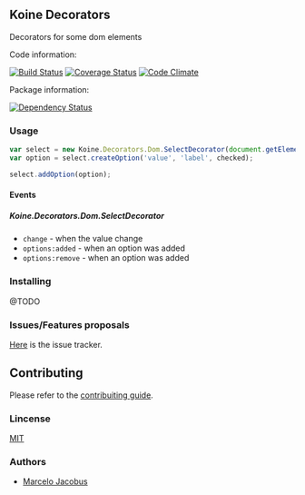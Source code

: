 Koine Decorators
-----------------------

Decorators for some dom elements

Code information:

[![Build Status](https://travis-ci.org/koinejs/Decorators.png?branch=master)](https://travis-ci.org/koinejs/Decorators)
[![Coverage Status](https://coveralls.io/repos/koinejs/Decorators/badge.png?branch=master)](https://coveralls.io/r/koinejs/Decorators?branch=master)
[![Code Climate](https://codeclimate.com/github/koinejs/Decorators.png)](https://codeclimate.com/github/koinejs/Decorators)

Package information:

[![Dependency Status](https://gemnasium.com/koinejs/Decorators.png)](https://gemnasium.com/koinejs/Decorators)


### Usage

```javascript
var select = new Koine.Decorators.Dom.SelectDecorator(document.getElementById('some-select'));
var option = select.createOption('value', 'label', checked);

select.addOption(option);
```

#### Events

##### Koine.Decorators.Dom.SelectDecorator

- ```change``` - when the value change
- ```options:added``` - when an option was added
- ```options:remove``` - when an option was added

### Installing

@TODO

### Issues/Features proposals

[Here](https://github.com/koinejs/Decorators/issues) is the issue tracker.

## Contributing

Please refer to the [contribuiting guide](https://github.com/koinejs/Decorators/blob/master/CONTRIBUTING.md).

### Lincense
[MIT](MIT-LICENSE)

### Authors

- [Marcelo Jacobus](https://github.com/mjacobus)
